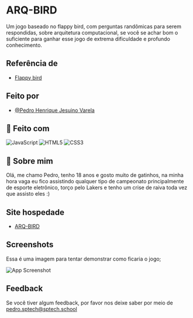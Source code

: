 
# ARQ-BIRD

Um jogo baseado no flappy bird, com perguntas randômicas para serem respondidas, sobre arquitetura computacional, se você se achar bom o suficiente para ganhar esse jogo de extrema dificuldade e profundo conhecimento.





## Referência de

 - [Flappy bird](https://flappybird.io/)
 


## Feito por

- [@Pedro Henrique Jesuino Varela](https://github.com/Pedro-Jsn)


## 🔗 Feito com
![JavaScript](https://img.shields.io/badge/javascript-%23323330.svg?style=for-the-badge&logo=javascript&logoColor=%23F7DF1E)
![HTML5](https://img.shields.io/badge/html5-%23E34F26.svg?style=for-the-badge&logo=html5&logoColor=white)
![CSS3](https://img.shields.io/badge/css3-%231572B6.svg?style=for-the-badge&logo=css3&logoColor=white)


## 🚀 Sobre mim

Olá, me chamo Pedro, tenho 18 anos e gosto muito de gatinhos, na minha hora vaga eu fico assistindo qualquer tipo de campeonato principalmente de esporte eletrônico, torço pelo Lakers e tenho um crise de raiva toda vez que assisto eles :)

## Site hospedade

- [ARQ-BIRD](https://pedro-jsn.github.io/ARQ-BIRD/)

## Screenshots

Essa é uma imagem para tentar demonstrar como ficaria o jogo;

![App Screenshot](https://i.imgur.com/Xpk2441.png)


## Feedback

Se você tiver algum feedback, por favor nos deixe saber por meio de pedro.sptech@sptech.school

